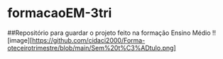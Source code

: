 # formacaoEM-3tri
##Repositório para guardar o projeto feito na formação Ensino Médio
!![image][https://github.com/cidaci2000/Forma-oteceirotrimestre/blob/main/Sem%20t%C3%ADtulo.png]
